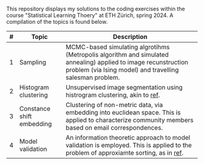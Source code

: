 This repository displays my solutions to the coding exercises within the course "Statistical Learning Thoery" at ETH Zürich, spring 2024. A compilation of the topics is found below.

| # | Topic | Description |
|--------------|-------|-------------|
| 1 | Sampling | MCMC-based simulating algrotihms (Metropolis algorithm and simulated annealing) applied to image recunstruction problem (via Ising model) and travelling salesman problem. |
| 2 | Histogram clustering | Unsupervised image segmentation using histrogram clustering, akin to [ref](https://ieeexplore.ieee.org/document/784981). |
| 3 | Constance shift embedding | Clustering of non-metric data, via embedding into euclidean space. This is applied to characterize community members based on email correspondences. |
| 4 | Model validation | An information theoretic approach to model validation is employed. This is applied to the problem of approxiamte sorting, as in [ref](https://link.springer.com/book/10.1007/978-3-642-40602-7).|
